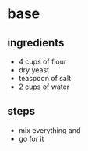 # base

## ingredients 
- 4 cups of flour
- dry yeast
- teaspoon of salt
- 2 cups of water

## steps
- mix everything and
- go for it
